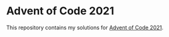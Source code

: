 # Advent of Code 2021

This repository contains my solutions for [Advent of Code 2021](https://adventofcode.com/2021).
